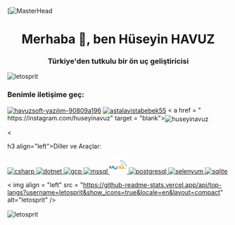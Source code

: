 [![MasterHead](https://media.licdn.com/dms/image/C5616AQEJ-rKoc2xtmg/profile-displaybackgroundimage-shrink_350_1400/0/1627468484226?e=1716422400&v=beta&t=oZ35qzexlO-Aj8HXlv2mzwubNNiFyH-VTvE7g6D1a3k)
<h1 align="center">Merhaba 👋, ben Hüseyin HAVUZ</h1>
<h3 align="center">Türkiye'den tutkulu bir ön uç geliştiricisi</h3>

<p align="left"> <img src= "https://komarev.com/ghpvc/?username=letosprit&label=Profile%20views&color=0e75b6&style=flat" alt="letosprit" /> </p>

<h3 align="left">Benimle iletişime geç:</h3 >
<p align = "left">
<a href = "https://linkedin.com/in/havuzsoft-yazılım-90809a196" target = "blank"><img align = "center" src = "https:// raw.githubusercontent.com/rahuldkjain/github-profile-readme-generator/master/src/images/icons/Social/linked-in-alt.svg" alt = "havuzsoft-yazılım-90809a196" height = "30" genişlik = "40" /></a>
<a href = "https://fb.com/astalavistabebek55" target = "blank"><img align = "center" src = "https://raw.githubusercontent.com/" rahuldkjain/github-profile-readme-generator/master/src/images/icons/Social/facebook.svg" alt = "astalavistabebek55" height = "30" genişlik = "40" /></a> <
a href = " https://instagram.com/huseyinavuz" target = "blank"><img align = "center" src = "https://raw.githubusercontent.com/rahuldkjain/github-profile-readme-generator/master/src/ Images/icons/Social/instagram.svg" alt="huseyinavuz" height="30" width="40" /></a> </p>
<

h3 align="left">Diller ve Araçlar:</h3 >
<p align = "left"> <a href = "https://www.w3schools.com/cs/" target = "_blank" rel = "noreferrer"> <img src = "https://raw.githubusercontent. com/devicons/devicon/master/icons/csharp/csharp-original.svg" alt = "csharp" width = "40" height = "40"/> </a> <a href = "https://dotnet. microsoft.com/" target = "_blank" rel = "noreferrer"> <img src = "https://raw.githubusercontent.com/devicons/devicon/master/icons/dot-net/dot-net-original-wordmark .svg" alt = "dotnet" width = "40" height = "40"/> </a> <a href = "https://cloud.google.com" target = "_blank" rel = "noreferrer"> <img src = "https://www.vectorlogo.zone/logos/google_cloud/google_cloud-icon.svg" alt = "gcp" width = "40" height = "40"/> </a> <a href= "https://www.microsoft.com/en-us/sql-server" target = "_blank" rel = "noreferrer"> <img src = "https://www.svgrepo.com/show/303229/microsoft -sql-server-logo.svg" alt = "mssql" width = "40" height = "40"/> </a> <a href = "https://www.mysql.com/" target = "_blank " rel = "noreferrer"> <img src = "https://raw.githubusercontent.com/devicons/devicon/master/icons/mysql/mysql-original-wordmark.svg" alt = "mysql" width = "40" height = "40"/> </a> <a href = "https://www.postgresql.org" target = "_blank" rel = "noreferrer"> <img src = "https://raw.githubusercontent. com/devicons/devicon/master/icons/postgresql/postgresql-original-wordmark.svg" alt = "postgresql" width = "40" height = "40"/> </a> <a href = "https:// www.selenium.dev" target = "_blank" rel = "noreferrer"> <img src = "https://raw.githubusercontent.com/detain/svg-logos/780f25886640cef088af994181646db2f6b1a3f8/svg/selenium-logo.svg" alt= "selenyum" genişlik = "40" yükseklik = "40"/> </a> <a href = "https://www.sqlite.org/" target = "_blank" rel = "noreferrer"> <img src= "https://www.vectorlogo.zone/logos/sqlite/sqlite-icon.svg" alt = "sqlite" width = "40" height = "40"/> </a> </p> <p>

< img align = "left" src = "https://github-readme-stats.vercel.app/api/top-langs?username=letosprit&show_icons=true&locale=en&layout=compact" alt="letosprit" /></p>

<p> <img align="center" src="https://github- readme-stats.vercel.app/api?username=letosprit&show_icons=true&locale=en" alt="letosprit" /></p>
